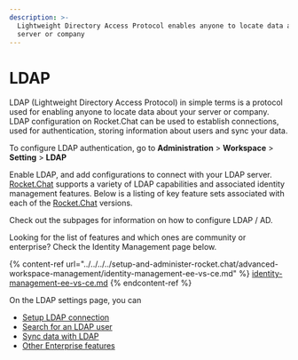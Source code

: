```yaml
---
description: >-
  Lightweight Directory Access Protocol enables anyone to locate data about your
  server or company
---
```


# LDAP

LDAP (Lightweight Directory Access Protocol) in simple terms is a protocol used for enabling anyone to locate data about your server or company. LDAP configuration on Rocket.Chat can be used to establish connections, used for authentication, storing information about users and sync your data.

To configure LDAP authentication, go to **Administration** > **Workspace** > **Setting** > **LDAP**

Enable LDAP, and add configurations to connect with your LDAP server. [Rocket.Chat](http://rocket.chat) supports a variety of LDAP capabilities and associated identity management features. Below is a listing of key feature sets associated with each of the [Rocket.Chat](http://rocket.chat) versions.

Check out the subpages for information on how to configure LDAP / AD.

Looking for the list of features and which ones are community or enterprise? Check the Identity Management page below.

{% content-ref url="../../../../setup-and-administer-rocket.chat/advanced-workspace-management/identity-management-ee-vs-ce.md" %}
[identity-management-ee-vs-ce.md](../../../../setup-and-administer-rocket.chat/advanced-workspace-management/identity-management-ee-vs-ce.md)
{% endcontent-ref %}

On the LDAP settings page, you can

* [Setup LDAP connection](ldap-connection-setting.md)
* [Search for an LDAP user](ldap-user-search.md)
* [Sync data with LDAP](ldap-data-sync-settings.md)
* [Other Enterprise features](ldap-enterprise-settings.md)
